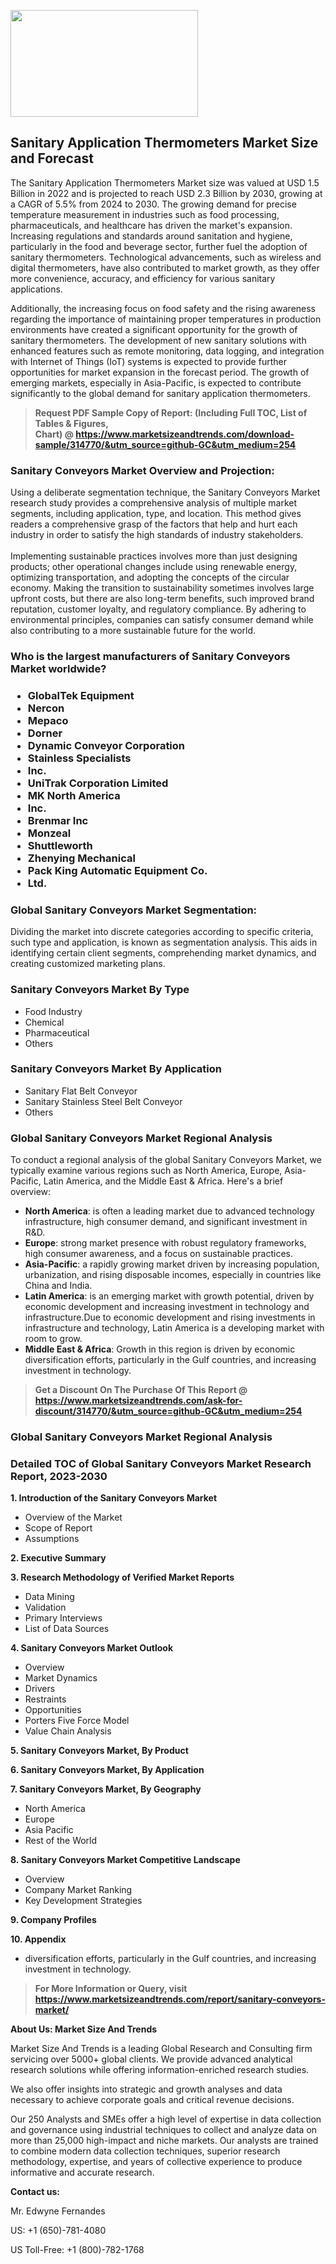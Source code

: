 <p><img class="alignnone size-medium wp-image-20088" src="https://ffe5etoiles.com/wp-content/uploads/2024/12/MST1-300x171.png" alt="" width="300" height="171" /></p><h2>Sanitary Application Thermometers Market Size and Forecast</h2><p>The Sanitary Application Thermometers Market size was valued at USD 1.5 Billion in 2022 and is projected to reach USD 2.3 Billion by 2030, growing at a CAGR of 5.5% from 2024 to 2030. The growing demand for precise temperature measurement in industries such as food processing, pharmaceuticals, and healthcare has driven the market's expansion. Increasing regulations and standards around sanitation and hygiene, particularly in the food and beverage sector, further fuel the adoption of sanitary thermometers. Technological advancements, such as wireless and digital thermometers, have also contributed to market growth, as they offer more convenience, accuracy, and efficiency for various sanitary applications.</p><p>Additionally, the increasing focus on food safety and the rising awareness regarding the importance of maintaining proper temperatures in production environments have created a significant opportunity for the growth of sanitary thermometers. The development of new sanitary solutions with enhanced features such as remote monitoring, data logging, and integration with Internet of Things (IoT) systems is expected to provide further opportunities for market expansion in the forecast period. The growth of emerging markets, especially in Asia-Pacific, is expected to contribute significantly to the global demand for sanitary application thermometers.</p></p><blockquote id="" class=""><strong>Request PDF Sample Copy of Report: (Including Full TOC, List of Tables &amp; Figures, Chart)&nbsp;@&nbsp;<strong><a href="https://www.marketsizeandtrends.com/download-sample/314770/&utm_source=github-GC&utm_medium=254" target="_blank">https://www.marketsizeandtrends.com/download-sample/314770/&utm_source=github-GC&utm_medium=254</a></strong></strong></blockquote><h3 id="" class="">Sanitary Conveyors Market&nbsp;Overview and Projection:</h3><p id="" class="">Using a deliberate segmentation technique, the Sanitary Conveyors Market research study provides a comprehensive analysis of multiple market segments, including application, type, and location. This method gives readers a comprehensive grasp of the factors that help and hurt each industry in order to satisfy the high standards of industry stakeholders. <br /> <br />Implementing sustainable practices involves more than just designing products; other operational changes include using renewable energy, optimizing transportation, and adopting the concepts of the circular economy. Making the transition to sustainability sometimes involves large upfront costs, but there are also long-term benefits, such improved brand reputation, customer loyalty, and regulatory compliance. By adhering to environmental principles, companies can satisfy consumer demand while also contributing to a more sustainable future for the world.</p><h3 id="" class="">Who is the largest manufacturers of&nbsp;Sanitary Conveyors Market worldwide?</h3><h3 class=""><p><ul><li>GlobalTek Equipment </li><li> Nercon </li><li> Mepaco </li><li> Dorner </li><li> Dynamic Conveyor Corporation </li><li> Stainless Specialists </li><li> Inc. </li><li> UniTrak Corporation Limited </li><li> MK North America </li><li> Inc. </li><li> Brenmar Inc </li><li> Monzeal </li><li> Shuttleworth </li><li> Zhenying Mechanical </li><li> Pack King Automatic Equipment Co. </li><li> Ltd.</li></ul></p></h3><h3 id="" class="">Global&nbsp;Sanitary Conveyors Market Segmentation:</h3><p id="" class="">Dividing the market into discrete categories according to specific criteria, such type and application, is known as segmentation analysis. This aids in identifying certain client segments, comprehending market dynamics, and creating customized marketing plans.</p><h3 id="" class="">Sanitary Conveyors Market&nbsp;By Type</h3><p><p><ul><li>Food Industry</li><li> Chemical</li><li> Pharmaceutical</li><li> Others</p></li></ul></p></p><h3 id="" class="">Sanitary Conveyors Market&nbsp;By Application</h3><p class=""><p><ul><li>Sanitary Flat Belt Conveyor</li><li> Sanitary Stainless Steel Belt Conveyor</li><li> Others</li></ul></p></p><h3 id="" class="">Global Sanitary Conveyors Market Regional Analysis</h3><p id="" class="">To conduct a regional analysis of the global Sanitary Conveyors Market, we typically examine various regions such as North America, Europe, Asia-Pacific, Latin America, and the Middle East &amp; Africa. Here's a brief overview:</p><ul><li><strong>North America</strong>: is often a leading market due to advanced technology infrastructure, high consumer demand, and significant investment in R&amp;D.</li><li><strong>Europe</strong>: strong market presence with robust regulatory frameworks, high consumer awareness, and a focus on sustainable practices.</li><li><strong>Asia-Pacific</strong>: a rapidly growing market driven by increasing population, urbanization, and rising disposable incomes, especially in countries like China and India.</li><li><strong>Latin America</strong>: is an emerging market with growth potential, driven by economic development and increasing investment in technology and infrastructure.Due to economic development and rising investments in infrastructure and technology, Latin America is a developing market with room to grow.</li><li><strong>Middle East &amp; Africa</strong>: Growth in this region is driven by economic diversification efforts, particularly in the Gulf countries, and increasing investment in technology.</li></ul><blockquote id="" class=""><strong>Get a Discount On The Purchase Of This Report @ <strong><a href="https://www.marketsizeandtrends.com/ask-for-discount/314770/&utm_source=github-GC&utm_medium=254" target="_blank">https://www.marketsizeandtrends.com/ask-for-discount/314770/&utm_source=github-GC&utm_medium=254</a></strong></strong></blockquote><h3 id="" class="">Global Sanitary Conveyors Market Regional Analysis</h3><h3 id="" class="">Detailed TOC of Global Sanitary Conveyors Market Research Report, 2023-2030</h3><p id="" class=""><strong>1. Introduction of the Sanitary Conveyors Market</strong></p><ul><li>Overview of the Market</li><li>Scope of Report</li><li>Assumptions</li></ul><p id="" class=""><strong>2. Executive Summary</strong></p><p id="" class=""><strong>3. Research Methodology of Verified Market Reports</strong></p><ul><li>Data Mining</li><li>Validation</li><li>Primary Interviews</li><li>List of Data Sources</li></ul><p id="" class=""><strong>4. Sanitary Conveyors Market Outlook</strong></p><ul><li>Overview</li><li>Market Dynamics</li><li>Drivers</li><li>Restraints</li><li>Opportunities</li><li>Porters Five Force Model</li><li>Value Chain Analysis</li></ul><p id="" class=""><strong>5. Sanitary Conveyors Market, By Product</strong></p><p id="" class=""><strong>6. Sanitary Conveyors Market, By Application</strong></p><p id="" class=""><strong>7. Sanitary Conveyors Market, By Geography</strong></p><ul><li>North America</li><li>Europe</li><li>Asia Pacific</li><li>Rest of the World</li></ul><p id="" class=""><strong>8. Sanitary Conveyors Market Competitive Landscape</strong></p><ul><li>Overview</li><li>Company Market Ranking</li><li>Key Development Strategies</li></ul><p id="" class=""><strong>9. Company Profiles</strong></p><p id="" class=""><strong>10. Appendix</strong></p><ul><li>diversification efforts, particularly in the Gulf countries, and increasing investment in technology.</li></ul><blockquote id="" class=""><strong>For More Information or Query, visit <strong><strong><a href="https://www.marketsizeandtrends.com/report/sanitary-conveyors-market/" target="_blank">https://www.marketsizeandtrends.com/report/sanitary-conveyors-market/</a></strong></strong></strong></blockquote><p id="" class=""><strong>About Us: Market Size And Trends</strong></p><p id="" class="">Market Size And Trends is a leading Global Research and Consulting firm servicing over 5000+ global clients. We provide advanced analytical research solutions while offering information-enriched research studies.</p><p id="" class="">We also offer insights into strategic and growth analyses and data necessary to achieve corporate goals and critical revenue decisions.</p><p id="" class="">Our 250 Analysts and SMEs offer a high level of expertise in data collection and governance using industrial techniques to collect and analyze data on more than 25,000 high-impact and niche markets. Our analysts are trained to combine modern data collection techniques, superior research methodology, expertise, and years of collective experience to produce informative and accurate research.</p><p id="" class=""><strong>Contact us:</strong></p><p id="" class="">Mr. Edwyne Fernandes</p><p id="" class="">US: +1 (650)-781-4080</p><p id="" class="">US Toll-Free: +1 (800)-782-1768</p>
